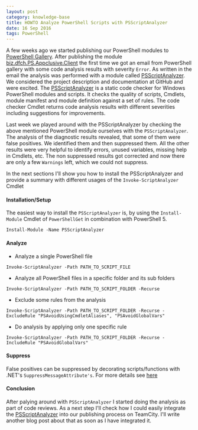 ```yaml
---
layout: post
category: knowledge-base
title: HOWTO Analyze PowerShell Scripts with PSScriptAnalyzer
date: 16 Sep 2016
tags: PowerShell
---
```


A few weeks ago we started publishing our PowerShell modules to [PowerShell Gallery](https://www.powershellgallery.com/). After publishing the module [biz.dfch.PS.Appclusive.Client](https://github.com/dfensgmbh/biz.dfch.PS.Appclusive.Client) the first time we got an email from PowerShell gallery with some code analysis results with severity `Error`. As written in the email the analysis was performed with a module called [PSScriptAnalyzer](https://github.com/PowerShell/PSScriptAnalyzer). We considered the project description and documentation at GitHub and were excited. The [PSScriptAnalyzer](https://github.com/PowerShell/PSScriptAnalyzer) is a static code checker for Windows PowerShell modules and scripts. It checks the quality of scripts, Cmdlets, module manifest and module definition against a set of rules. The code checker Cmdlet returns code analysis results with different severities including suggestions for improvements.

Last week we played around with the PSScriptAnalyzer by checking the above mentioned PowerShell module ourselves with the `PSScriptAnalyzer`. The analysis of the diagnostic results revealed, that some of them were false positives. We identified them and then suppressed them. All the other results were very helpful to identify errors, unused variables, missing help in Cmdlets, etc.
The non suppressed results got corrected and now there are only a few `Warnings` left, which we could not suppress.

In the next sections I'll show you how to install the PSScriptAnalyzer and provide a summary with different usages of the `Invoke-ScriptAnalyzer` Cmdlet

#### Installation/Setup

The easiest way to install the `PSScriptAnalyzer` is, by using the `Install-Module` Cmdlet of `PowerShellGet` in combination with PowerShell 5.

`Install-Module -Name PSScriptAnalyzer`

#### Analyze

* Analyze a single PowerShell file

```
Invoke-ScriptAnalyzer -Path PATH_TO_SCRIPT_FILE
```

* Analyze all PowerShell files in a specific folder and its sub folders

```
Invoke-ScriptAnalyzer -Path PATH_TO_SCRIPT_FOLDER -Recurse
```

* Exclude some rules from the analysis

```
Invoke-ScriptAnalyzer -Path PATH_TO_SCRIPT_FOLDER -Recurse -ExcludeRule "PSAvoidUsingCmdletAliases", "PSAvoidGlobalVars"
```

* Do analysis by applying only one specific rule

```
Invoke-ScriptAnalyzer -Path PATH_TO_SCRIPT_FOLDER -Recurse -IncludeRule "PSAvoidGlobalVars"
```

#### Suppress

False positives can be suppressed by decorating scripts/functions with .NET's `SuppressMessageAttribute's`. For more details see [here](https://github.com/PowerShell/PSScriptAnalyzer#suppressing-rules)

#### Conclusion

After palying around with `PSScriptAnalyzer` I started doing the analysis as part of code reviews. As a next step I'll check how I could easily integrate the [PSScriptAnalyzer](https://github.com/PowerShell/PSScriptAnalyzer) into our publishing process on TeamCity. I'll write another blog post about that as soon as I have integrated it.
